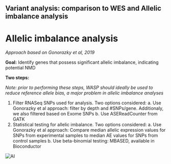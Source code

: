 ## Variant analysis: comparison to WES and Allelic imbalance analysis



# Allelic imbalance analysis
*Approach based on Gonorazky et al, 2019*

**Goal:** Identify genes that possess significant allelic imbalance, indicating potential NMD

**Two steps:**

*Note: prior to performing these steps, WASP should ideally be used to reduce reference allele bias, a major problem in allelic imbalance analyses*

1. Filter RNASeq SNPs used for analysis. Two options considered:
    a. Use Gonorazky et al approach: filter by depth and #SNPs/gene. Additionaly, we also filtered based on Exome SNPs
    b. Use ASEReadCounter from GATK
2. Statistical testing for allelic imbalance. Two options considered:
    a. Use Gonorazky et al approach: Compare median allelic expression values for SNPs from experimental samples to median AE values for SNPs from control samples
    b. Use beta-binomial testing: MBASED, available in Bioconductor

![AI](C:/Users/jenna/OneDrive/Pictures/GitHubPics/AIApproach.png)

